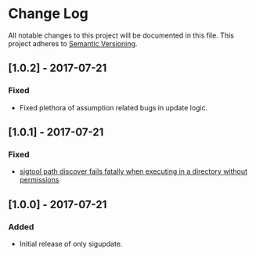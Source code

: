 # Change Log
All notable changes to this project will be documented in this file.
This project adheres to [Semantic Versioning](http://semver.org/).

## [1.0.2] - 2017-07-21

### Fixed
 - Fixed plethora of assumption related bugs in update logic.

## [1.0.1] - 2017-07-21

### Fixed
 - [sigtool path discover fails fatally when executing in a directory without permissions](https://github.com/dekobon/clamav-mirror/issues/1) 

## [1.0.0] - 2017-07-21

### Added
 - Initial release of only sigupdate.
